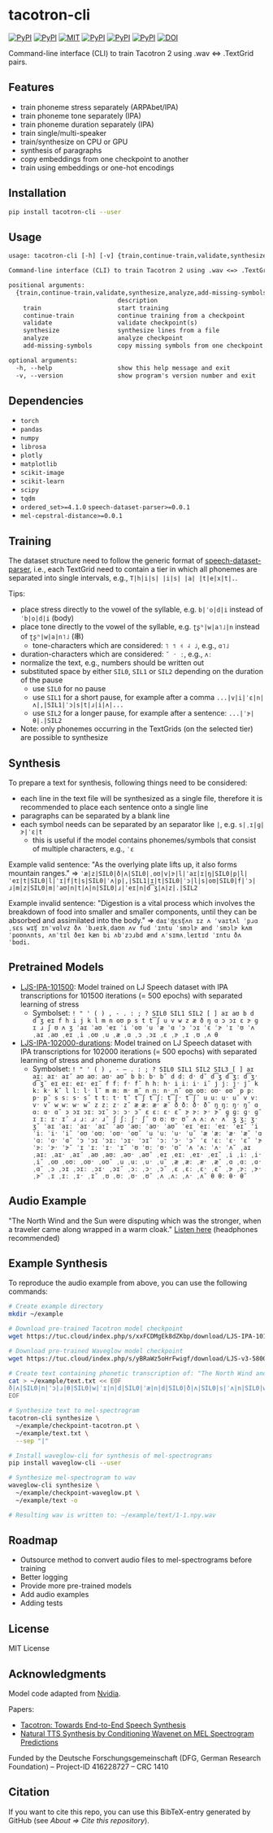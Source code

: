 # tacotron-cli

[![PyPI](https://img.shields.io/pypi/v/tacotron-cli.svg)](https://pypi.python.org/pypi/tacotron-cli)
[![PyPI](https://img.shields.io/pypi/pyversions/tacotron-cli.svg)](https://pypi.python.org/pypi/tacotron-cli)
[![MIT](https://img.shields.io/github/license/stefantaubert/tacotron.svg)](https://github.com/stefantaubert/tacotron/blob/master/LICENSE)
[![PyPI](https://img.shields.io/pypi/wheel/tacotron-cli.svg)](https://pypi.python.org/pypi/tacotron-cli)
[![PyPI](https://img.shields.io/pypi/implementation/tacotron-cli.svg)](https://pypi.python.org/pypi/tacotron-cli)
[![PyPI](https://img.shields.io/github/commits-since/stefantaubert/tacotron/latest/master.svg)](https://pypi.python.org/pypi/tacotron-cli)
[![DOI](https://zenodo.org/badge/DOI/10.5281/zenodo.7225335.svg)](https://doi.org/10.5281/zenodo.7225335)

Command-line interface (CLI) to train Tacotron 2 using .wav <=> .TextGrid pairs.

## Features

- train phoneme stress separately (ARPAbet/IPA)
- train phoneme tone separately (IPA)
- train phoneme duration separately (IPA)
- train single/multi-speaker
- train/synthesize on CPU or GPU
- synthesis of paragraphs
- copy embeddings from one checkpoint to another
- train using embeddings or one-hot encodings

## Installation

```sh
pip install tacotron-cli --user
```

## Usage

```txt
usage: tacotron-cli [-h] [-v] {train,continue-train,validate,synthesize,analyze,add-missing-symbols} ...

Command-line interface (CLI) to train Tacotron 2 using .wav <=> .TextGrid pairs.

positional arguments:
  {train,continue-train,validate,synthesize,analyze,add-missing-symbols}
                              description
    train                     start training
    continue-train            continue training from a checkpoint
    validate                  validate checkpoint(s)
    synthesize                synthesize lines from a file
    analyze                   analyze checkpoint
    add-missing-symbols       copy missing symbols from one checkpoint to another

optional arguments:
  -h, --help                  show this help message and exit
  -v, --version               show program's version number and exit
```

## Dependencies

- `torch`
- `pandas`
- `numpy`
- `librosa`
- `plotly`
- `matplotlib`
- `scikit-image`
- `scikit-learn`
- `scipy`
- `tqdm`
- `ordered_set>=4.1.0`
  `speech-dataset-parser>=0.0.1`
- `mel-cepstral-distance>=0.0.1`

## Training

The dataset structure need to follow the generic format of [speech-dataset-parser](https://pypi.org/project/speech-dataset-parser/), i.e., each TextGrid need to contain a tier in which all phonemes are separated into single intervals, e.g., `T|h|i|s| |i|s| |a| |t|e|x|t|.`.

Tips:

- place stress directly to the vowel of the syllable, e.g. `b|ˈo|d|i` instead of `ˈb|o|d|i` (body)
- place tone directly to the vowel of the syllable, e.g. `ʈʂʰ|w|a˥˩|n` instead of `ʈʂʰ|w|a|n˥˩` (串)
  - tone-characters which are considered: `˥ ˦ ˧ ˨ ˩`, e.g., `ɑ˥˩`
- duration-characters which are considered: `˘ ˑ ː`, e.g., `ʌː`
- normalize the text, e.g., numbers should be written out
- substituted space by either `SIL0`, `SIL1` or `SIL2` depending on the duration of the pause
  - use `SIL0` for no pause
  - use `SIL1` for a short pause, for example after a comma `...|v|i|ˈɛ|n|ʌ|,|SIL1|ˈɔ|s|t|ɹ|i|ʌ|...`
  - use `SIL2` for a longer pause, for example after a sentence: `...|ˈɝ|θ|.|SIL2`
- Note: only phonemes occurring in the TextGrids (on the selected tier) are possible to synthesize

## Synthesis

To prepare a text for synthesis, following things need to be considered:

- each line in the text file will be synthesized as a single file, therefore it is recommended to place each sentence onto a single line
- paragraphs can be separated by a blank line
- each symbol needs can be separated by an separator like `|`, e.g. `s|ˌɪ|ɡ|ɝ|ˈɛ|t`
  - this is useful if the model contains phonemes/symbols that consist of multiple characters, e.g., `ˈɛ`

Example valid sentence: "As the overlying plate lifts up, it also forms mountain ranges." => `ˈæ|z|SIL0|ð|ʌ|SIL0|ˌoʊ|v|ɝ|l|ˈaɪ|ɪ|ŋ|SIL0|p|l|ˈeɪ|t|SIL0|l|ˈɪ|f|t|s|SIL0|ˈʌ|p|,|SIL1|ɪ|t|SIL0|ˈɔ|l|s|oʊ|SIL0|f|ˈɔ|ɹ|m|z|SIL0|m|ˈaʊ|n|t|ʌ|n|SIL0|ɹ|ˈeɪ|n|d͡ʒ|ʌ|z|.|SIL2`

Example invalid sentence: "Digestion is a vital process which involves the breakdown of food into smaller and smaller components, until they can be absorbed and assimilated into the body." => `daɪˈʤɛsʧʌn ɪz ʌ ˈvaɪtʌl ˈpɹɑˌsɛs wɪʧ ɪnˈvɑlvz ðʌ ˈbɹeɪkˌdaʊn ʌv fud ˈɪntu ˈsmɔlɝ ænd ˈsmɔlɝ kʌmˈpoʊnʌnts, ʌnˈtɪl ðeɪ kæn bi ʌbˈzɔɹbd ænd ʌˈsɪmʌˌleɪtɪd ˈɪntu ðʌ ˈbɑdi.`

## Pretrained Models

- [LJS-IPA-101500](https://tuc.cloud/index.php/s/xxFCDMgEk8dZKbp): Model trained on LJ Speech dataset with IPA transcriptions for 101500 iterations (= 500 epochs) with separated learning of stress
  - Symbolset: `! " ' ( ) , - . : ; ? SIL0 SIL1 SIL2 [ ] aɪ aʊ b d d͡ʒ eɪ f h i j k l m n oʊ p s t t͡ʃ u v w z æ ð ŋ ɑ ɔ ɔɪ ɛ ɝ ɡ ɪ ɹ ʃ ʊ ʌ ʒ ˈaɪ ˈaʊ ˈeɪ ˈi ˈoʊ ˈu ˈæ ˈɑ ˈɔ ˈɔɪ ˈɛ ˈɝ ˈɪ ˈʊ ˈʌ ˌaɪ ˌaʊ ˌeɪ ˌi ˌoʊ ˌu ˌæ ˌɑ ˌɔ ˌɔɪ ˌɛ ˌɝ ˌɪ ˌʊ ˌʌ θ`
- [LJS-IPA-102000-durations](https://tuc.cloud/index.php/s/fPMqsYENEgRkm9J): Model trained on LJ Speech dataset with IPA transcriptions for 102000 iterations (= 500 epochs) with separated learning of stress and phoneme durations
  - Symbolset: `! " ' ( ) , - — . : ; ? SIL0 SIL1 SIL2 SIL3 [ ] aɪ aɪː aɪˑ aɪ˘ aʊ aʊː aʊˑ aʊ˘ b bː bˑ b˘ d dː dˑ d˘ d͡ʒ d͡ʒː d͡ʒˑ d͡ʒ˘ eɪ eɪː eɪˑ eɪ˘ f fː fˑ f˘ h hː hˑ i iː iˑ i˘ j jː jˑ j˘ k kː kˑ k˘ l lː lˑ l˘ m mː mˑ m˘ n nː nˑ n˘ oʊ oʊː oʊˑ oʊ˘ p pː pˑ p˘ s sː sˑ s˘ t tː tˑ t˘ t͡ʃ t͡ʃː t͡ʃˑ t͡ʃ˘ u uː uˑ u˘ v vː vˑ v˘ w wː wˑ w˘ z zː zˑ z˘ æ æː æˑ æ˘ ð ðː ðˑ ð˘ ŋ ŋː ŋˑ ŋ˘ ɑ ɑː ɑˑ ɑ˘ ɔ ɔɪ ɔɪː ɔɪ˘ ɔː ɔˑ ɔ˘ ɛ ɛː ɛˑ ɛ˘ ɝ ɝː ɝˑ ɝ˘ ɡ ɡː ɡˑ ɡ˘ ɪ ɪː ɪˑ ɪ˘ ɹ ɹː ɹˑ ɹ˘ ʃ ʃː ʃˑ ʃ˘ ʊ ʊː ʊˑ ʊ˘ ʌ ʌː ʌˑ ʌ˘ ʒ ʒː ʒˑ ʒ˘ ˈaɪ ˈaɪː ˈaɪˑ ˈaɪ˘ ˈaʊ ˈaʊː ˈaʊˑ ˈaʊ˘ ˈeɪ ˈeɪː ˈeɪˑ ˈeɪ˘ ˈi ˈiː ˈiˑ ˈi˘ ˈoʊ ˈoʊː ˈoʊˑ ˈoʊ˘ ˈu ˈuː ˈuˑ ˈu˘ ˈæ ˈæː ˈæˑ ˈæ˘ ˈɑ ˈɑː ˈɑˑ ˈɑ˘ ˈɔ ˈɔɪ ˈɔɪː ˈɔɪˑ ˈɔɪ˘ ˈɔː ˈɔˑ ˈɔ˘ ˈɛ ˈɛː ˈɛˑ ˈɛ˘ ˈɝ ˈɝː ˈɝˑ ˈɝ˘ ˈɪ ˈɪː ˈɪˑ ˈɪ˘ ˈʊ ˈʊː ˈʊˑ ˈʊ˘ ˈʌ ˈʌː ˈʌˑ ˈʌ˘ ˌaɪ ˌaɪː ˌaɪˑ ˌaɪ˘ ˌaʊ ˌaʊː ˌaʊˑ ˌaʊ˘ ˌeɪ ˌeɪː ˌeɪˑ ˌeɪ˘ ˌi ˌiː ˌiˑ ˌi˘ ˌoʊ ˌoʊː ˌoʊˑ ˌoʊ˘ ˌu ˌuː ˌuˑ ˌu˘ ˌæ ˌæː ˌæˑ ˌæ˘ ˌɑ ˌɑː ˌɑˑ ˌɑ˘ ˌɔ ˌɔɪ ˌɔɪː ˌɔɪˑ ˌɔɪ˘ ˌɔː ˌɔˑ ˌɔ˘ ˌɛ ˌɛː ˌɛˑ ˌɛ˘ ˌɝ ˌɝː ˌɝˑ ˌɝ˘ ˌɪ ˌɪː ˌɪˑ ˌɪ˘ ˌʊ ˌʊː ˌʊˑ ˌʊ˘ ˌʌ ˌʌː ˌʌˑ ˌʌ˘ θ θː θˑ θ˘`

## Audio Example

"The North Wind and the Sun were disputing which was the stronger, when a traveler came along wrapped in a warm cloak." [Listen here](https://tuc.cloud/index.php/s/gzaYDNKinHw6GCz) (headphones recommended)

## Example Synthesis

To reproduce the audio example from above, you can use the following commands:

```sh
# Create example directory
mkdir ~/example

# Download pre-trained Tacotron model checkpoint
wget https://tuc.cloud/index.php/s/xxFCDMgEk8dZKbp/download/LJS-IPA-101500.pt -O ~/example/checkpoint-tacotron.pt

# Download pre-trained Waveglow model checkpoint
wget https://tuc.cloud/index.php/s/yBRaWz5oHrFwigf/download/LJS-v3-580000.pt -O ~/example/checkpoint-waveglow.pt

# Create text containing phonetic transcription of: "The North Wind and the Sun were disputing which was the stronger, when a traveler came along wrapped in a warm cloak."
cat > ~/example/text.txt << EOF
ð|ʌ|SIL0|n|ˈɔ|ɹ|θ|SIL0|w|ˈɪ|n|d|SIL0|ˈæ|n|d|SIL0|ð|ʌ|SIL0|s|ˈʌ|n|SIL0|w|ɝ|SIL0|d|ɪ|s|p|j|ˈu|t|ɪ|ŋ|SIL0|h|w|ˈɪ|t͡ʃ|SIL0|w|ˈɑ|z|SIL0|ð|ʌ|SIL0|s|t|ɹ|ˈɔ|ŋ|ɝ|,|SIL1|h|w|ˈɛ|n|SIL0|ʌ|SIL0|t|ɹ|ˈæ|v|ʌ|l|ɝ|SIL0|k|ˈeɪ|m|SIL0|ʌ|l|ˈɔ|ŋ|SIL0|ɹ|ˈæ|p|t|SIL0|ɪ|n|SIL0|ʌ|SIL0|w|ˈɔ|ɹ|m|SIL0|k|l|ˈoʊ|k|.|SIL2
EOF

# Synthesize text to mel-spectrogram
tacotron-cli synthesize \
  ~/example/checkpoint-tacotron.pt \
  ~/example/text.txt \
  --sep "|"

# Install waveglow-cli for synthesis of mel-spectrograms
pip install waveglow-cli --user

# Synthesize mel-spectrogram to wav
waveglow-cli synthesize \
  ~/example/checkpoint-waveglow.pt \
  ~/example/text -o

# Resulting wav is written to: ~/example/text/1-1.npy.wav
```

## Roadmap

- Outsource method to convert audio files to mel-spectrograms before training
- Better logging
- Provide more pre-trained models
- Add audio examples
- Adding tests

## License

MIT License

## Acknowledgments

Model code adapted from [Nvidia](https://github.com/NVIDIA/tacotron2).

Papers:

- [Tacotron: Towards End-to-End Speech Synthesis](https://www.isca-speech.org/archive/interspeech_2017/wang17n_interspeech.html)
- [Natural TTS Synthesis by Conditioning Wavenet on MEL Spectrogram Predictions](https://ieeexplore.ieee.org/document/8461368)

Funded by the Deutsche Forschungsgemeinschaft (DFG, German Research Foundation) – Project-ID 416228727 – CRC 1410

## Citation

If you want to cite this repo, you can use this BibTeX-entry generated by GitHub (see *About => Cite this repository*).
